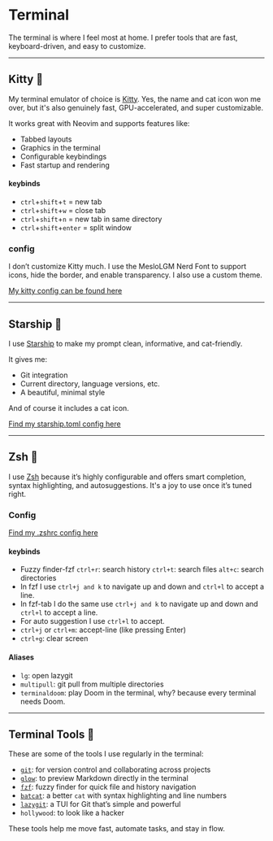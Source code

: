 # Terminal

The terminal is where I feel most at home. I prefer tools that are fast, keyboard-driven, and easy to customize.

---

## Kitty <span class="icon"></span>

My terminal emulator of choice is [Kitty](https://sw.kovidgoyal.net/kitty/). Yes, the name and cat icon won me over, but it's also genuinely fast, GPU-accelerated, and super customizable.

It works great with Neovim and supports features like:
- Tabbed layouts
- Graphics in the terminal
- Configurable keybindings
- Fast startup and rendering

#### keybinds

- ```ctrl```+```shift```+```t``` = new tab  
- ```ctrl```+```shift```+```w``` = close tab  
- ```ctrl```+```shift```+```n``` = new tab in same directory 
- ```ctrl```+```shift```+```enter``` = split window

### config

I don’t customize Kitty much. I use the MesloLGM Nerd Font to support icons, hide the border, and enable transparency. I also use a custom theme.


[My kitty config can be found here](https://github.com/hanndoddi/dotfiles/tree/main/.config/kitty)

---

## Starship 

I use [Starship](https://starship.rs/) to make my prompt clean, informative, and cat-friendly.

It gives me:
- Git integration
- Current directory, language versions, etc.
- A beautiful, minimal style

And of course it includes a cat icon.

[Find my starship.toml config here](https://github.com/hanndoddi/dotfiles/blob/main/.config/starship.toml)

---

## Zsh <span class="icon">󱎃</span>

I use [Zsh](https://www.zsh.org/) because it’s highly configurable and offers smart completion, syntax highlighting, and autosuggestions. It's a joy to use once it’s tuned right.

### Config

[Find my .zshrc config here](https://github.com/hanndoddi/dotfiles/blob/main/.zshrc)

#### keybinds

- Fuzzy finder-fzf ```ctrl+r```: search history ```ctrl+t```: search files ```alt+c```: search directories 
- In fzf I use ```ctrl+j and k``` to navigate up and down and ```ctrl+l``` to accept a line.
- In fzf-tab I do the same use ```ctrl+j and k``` to navigate up and down and ```ctrl+l``` to accept a line.
- For auto suggestion I use ```ctrl+l``` to accept.
- `ctrl+j` or `ctrl+m`: accept-line (like pressing Enter)
- ```ctrl+g```: clear screen

#### Aliases

- `lg`: open lazygit  
- `multipull`: git pull from multiple directories  
- `terminaldoom`: play Doom in the terminal, why? because every terminal needs Doom.


---

## Terminal Tools <span class="icon"></span>

These are some of the tools I use regularly in the terminal:

- [`git`](https://git-scm.com/): for version control and collaborating across projects  
- [`glow`](https://github.com/charmbracelet/glow): to preview Markdown directly in the terminal  
- [`fzf`](https://github.com/junegunn/fzf): fuzzy finder for quick file and history navigation  
- [`batcat`](https://github.com/sharkdp/bat): a better `cat` with syntax highlighting and line numbers  
- [`lazygit`](https://github.com/jesseduffield/lazygit): a TUI for Git that’s simple and powerful  
- `hollywood`: to look like a hacker

These tools help me move fast, automate tasks, and stay in flow.
